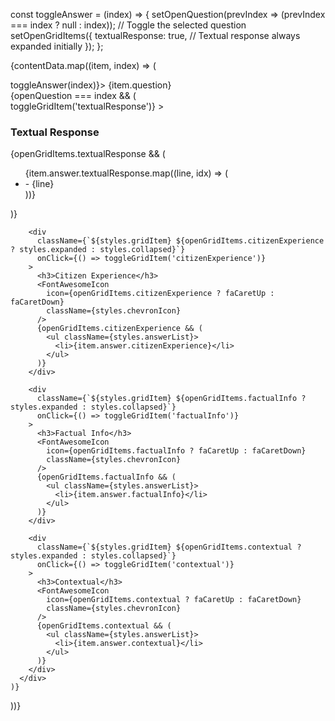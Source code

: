 const toggleAnswer = (index) => {
  setOpenQuestion(prevIndex => (prevIndex === index ? null : index)); // Toggle the selected question
  setOpenGridItems({
    textualResponse: true, // Textual response always expanded initially
  });
};



{contentData.map((item, index) => (
  <div key={index} className={styles.questionBlock}>
    <div className={styles.question} onClick={() => toggleAnswer(index)}>
      {item.question}
      <FontAwesomeIcon
        icon={openQuestion === index ? faChevronUp : faChevronDown}
        className={styles.chevronIcon}
      />
    </div>
    {openQuestion === index && (
      <div className={styles.gridAnswer}>
        <div
          className={`${styles.gridItem} ${openGridItems.textualResponse ? styles.expanded : styles.collapsed}`}
          onClick={() => toggleGridItem('textualResponse')}
        >
          <h3>Textual Response</h3>
          <FontAwesomeIcon
            icon={openGridItems.textualResponse ? faCaretUp : faCaretDown}
            className={styles.chevronIcon}
          />
          {openGridItems.textualResponse && (
            <ul className={styles.answerList}>
              {item.answer.textualResponse.map((line, idx) => (
                <li key={idx}>- {line}</li>
              ))}
            </ul>
          )}
        </div>

        <div
          className={`${styles.gridItem} ${openGridItems.citizenExperience ? styles.expanded : styles.collapsed}`}
          onClick={() => toggleGridItem('citizenExperience')}
        >
          <h3>Citizen Experience</h3>
          <FontAwesomeIcon
            icon={openGridItems.citizenExperience ? faCaretUp : faCaretDown}
            className={styles.chevronIcon}
          />
          {openGridItems.citizenExperience && (
            <ul className={styles.answerList}>
              <li>{item.answer.citizenExperience}</li>
            </ul>
          )}
        </div>

        <div
          className={`${styles.gridItem} ${openGridItems.factualInfo ? styles.expanded : styles.collapsed}`}
          onClick={() => toggleGridItem('factualInfo')}
        >
          <h3>Factual Info</h3>
          <FontAwesomeIcon
            icon={openGridItems.factualInfo ? faCaretUp : faCaretDown}
            className={styles.chevronIcon}
          />
          {openGridItems.factualInfo && (
            <ul className={styles.answerList}>
              <li>{item.answer.factualInfo}</li>
            </ul>
          )}
        </div>

        <div
          className={`${styles.gridItem} ${openGridItems.contextual ? styles.expanded : styles.collapsed}`}
          onClick={() => toggleGridItem('contextual')}
        >
          <h3>Contextual</h3>
          <FontAwesomeIcon
            icon={openGridItems.contextual ? faCaretUp : faCaretDown}
            className={styles.chevronIcon}
          />
          {openGridItems.contextual && (
            <ul className={styles.answerList}>
              <li>{item.answer.contextual}</li>
            </ul>
          )}
        </div>
      </div>
    )}
  </div>
))}
